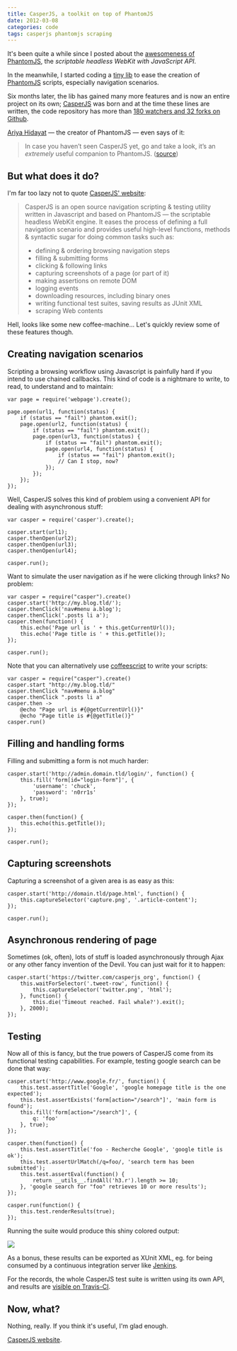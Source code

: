 ```yaml
---
title: CasperJS, a toolkit on top of PhantomJS
date: 2012-03-08
categories: code
tags: casperjs phantomjs scraping
---
```


It's been quite a while since I posted about the [awesomeness of PhantomJS](/code/2011/scrape-and-test-any-webpage-using-phantomjs/), the *scriptable headless WebKit with JavaScript API*.

In the meanwhile, I started coding a [tiny lib](https://github.com/n1k0/casperjs/commit/133310d814d79db08c3982ee4af31d0a71813b8c) to ease the creation of [PhantomJS](http://phantomjs.org/) scripts, especially navigation scenarios.

Six months later, the lib has gained many more features and is now an entire project on its own; [CasperJS](http://casperjs.org/) was born and at the time these lines are written, the code repository has more than [180 watchers and 32 forks on Github](https://github.com/n1k0/casperjs).

[Ariya Hidayat](http://ariya.ofilabs.com/)&nbsp;— the creator of PhantomJS&nbsp;— even says of it:

> In case you haven’t seen CasperJS yet, go and take a look, it’s an _extremely_ useful companion to PhantomJS. ([source](http://ariya.ofilabs.com/2012/03/phantomjs-and-travis-ci.html))

## But what does it do?

I'm far too lazy not to quote [CasperJS' website](http://casperjs.org/):

> CasperJS is an open source navigation scripting & testing utility written in Javascript and based on PhantomJS — the scriptable headless WebKit engine. It eases the process of defining a full navigation scenario and provides useful high-level functions, methods & syntactic sugar for doing common tasks such as:
>
> * defining & ordering browsing navigation steps
> * filling & submitting forms
> * clicking & following links
> * capturing screenshots of a page (or part of it)
> * making assertions on remote DOM
> * logging events
> * downloading resources, including binary ones
> * writing functional test suites, saving results as JUnit XML
> * scraping Web contents

Hell, looks like some new coffee-machine… Let's quickly review some of these features though.

## Creating navigation scenarios

Scripting a browsing workflow using Javascript is painfully hard if you intend to use chained callbacks. This kind of code is a nightmare to write, to read, to understand and to maintain:

    var page = require('webpage').create();

    page.open(url1, function(status) {
        if (status == "fail") phantom.exit();
        page.open(url2, function(status) {
            if (status == "fail") phantom.exit();
            page.open(url3, function(status) {
                if (status == "fail") phantom.exit();
                page.open(url4, function(status) {
                    if (status == "fail") phantom.exit();
                    // Can I stop, now?
                });
            });
        });
    });

Well, CasperJS solves this kind of problem using a convenient API for dealing with asynchronous stuff:

    var casper = require('casper').create();

    casper.start(url1);
    casper.thenOpen(url2);
    casper.thenOpen(url3);
    casper.thenOpen(url4);

    casper.run();

Want to simulate the user navigation as if he were clicking through links? No problem:

    var casper = require("casper").create()
    casper.start('http://my.blog.tld/');
    casper.thenClick('nav#menu a.blog');
    casper.thenClick('.posts li a');
    casper.then(function() {
        this.echo('Page url is ' + this.getCurrentUrl());
        this.echo('Page title is ' + this.getTitle());
    });

    casper.run();

Note that you can alternatively use [coffeescript](http://coffeescript.org/) to write your scripts:

    var casper = require("casper").create()
    casper.start "http://my.blog.tld/"
    casper.thenClick "nav#menu a.blog"
    casper.thenClick ".posts li a"
    casper.then ->
        @echo "Page url is #{@getCurrentUrl()}"
        @echo "Page title is #{@getTitle()}"
    casper.run()

## Filling and handling forms

Filling and submitting a form is not much harder:

    casper.start('http://admin.domain.tld/login/', function() {
        this.fill('form[id="login-form"]', {
            'username': 'chuck',
            'password': 'n0rr1s'
        }, true);
    });

    casper.then(function() {
        this.echo(this.getTitle());
    });

    casper.run();

## Capturing screenshots

Capturing a screenshot of a given area is as easy as this:

    casper.start('http://domain.tld/page.html', function() {
        this.captureSelector('capture.png', '.article-content');
    });

    casper.run();

## Asynchronous rendering of page

Sometimes (ok, often), lots of stuff is loaded asynchronously through Ajax or any other fancy invention of the Devil. You can just wait for it to happen:

    casper.start('https://twitter.com/casperjs_org', function() {
        this.waitForSelector('.tweet-row', function() {
            this.captureSelector('twitter.png', 'html');
        }, function() {
            this.die('Timeout reached. Fail whale?').exit();
        }, 2000);
    });

## Testing

Now all of this is fancy, but the true powers of CasperJS come from its functional testing capabilities. For example, testing google search can be done that way:

    casper.start('http://www.google.fr/', function() {
        this.test.assertTitle('Google', 'google homepage title is the one expected');
        this.test.assertExists('form[action="/search"]', 'main form is found');
        this.fill('form[action="/search"]', {
            q: 'foo'
        }, true);
    });

    casper.then(function() {
        this.test.assertTitle('foo - Recherche Google', 'google title is ok');
        this.test.assertUrlMatch(/q=foo/, 'search term has been submitted');
        this.test.assertEval(function() {
            return __utils__.findAll('h3.r').length >= 10;
        }, 'google search for "foo" retrieves 10 or more results');
    });

    casper.run(function() {
        this.test.renderResults(true);
    });

Running the suite would produce this shiny colored output:

![](/static/code/2012/testsuiteok.png)

As a bonus, these results can be exported as XUnit XML, eg. for being consumed by a continuous integration server like [Jenkins](http://jenkins-ci.org/).

For the records, the whole CasperJS test suite is written using its own API, and results are [visible on Travis-CI](http://travis-ci.org/#!/n1k0/casperjs).

## Now, what?

Nothing, really. If you think it's useful, I'm glad enough.

[CasperJS website](http://casperjs.org/).
